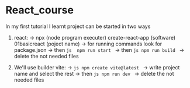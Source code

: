 # React_course
In my first tutorial I learnt project can be started in two ways
1. react:
   -> npx (node program executer) create-react-app (software) 01basicreact (poject name)
   -> for running commands look for package.json
   -> then ```js  npm run start ```
   -> then ```js npm run build ```
   -> delete the not needed files

3. We'll use builder vite:
   -> ```js npm create vite@latest ```
   -> write project name and select the rest
   -> then  ```js npm run dev ```
   -> delete the not needed files
   
